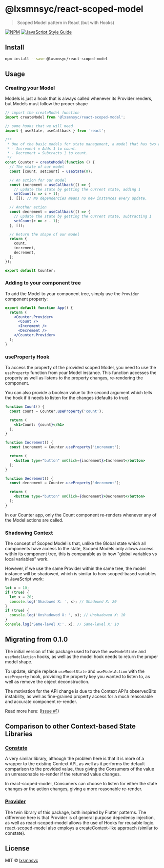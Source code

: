 # @lxsmnsyc/react-scoped-model

> Scoped Model pattern in React (but with Hooks)

[![NPM](https://img.shields.io/npm/v/@lxsmnsyc/react-scoped-model.svg)](https://www.npmjs.com/package/@lxsmnsyc/react-scoped-model) [![JavaScript Style Guide](https://img.shields.io/badge/code_style-standard-brightgreen.svg)](https://standardjs.com)

## Install

```bash
npm install --save @lxsmnsyc/react-scoped-model
```

## Usage

### Creating your Model

Models is just a hook that is always called whenever its Provider renders, but Models must follow the proper shape

```jsx
// import the createModel function
import createModel from '@lxsmnsyc/react-scoped-model';

// some hooks that we will need
import { useState, useCallback } from 'react';

/**
 * One of the basic models for state management, a model that has two actions:
 * - Increment = Adds 1 to count.
 * - Decrement = Subtracts 1 to count.
 */
const Counter = createModel(function () {
  // The state of our model
  const [count, setCount] = useState(0);

  // An action for our model
  const increment = useCallback(() => {
    // update the state by getting the current state, adding 1
    setCount(c => c + 1);
  }, []); // No dependencies means no new instances every update.

  // Another action
  const decrement = useCallback(() => {
    // update the state by getting the current state, subtracting 1
    setCount(c => c - 1);
  }, []);

  // Return the shape of our model
  return {
    count,
    increment,
    decrement,
  };
});

export default Counter;
```

### Adding to your component tree

To add the Model to your component tree, simply use the `Provider` component property:

```jsx
export default function App() {
  return (
    <Counter.Provider>
      <Count />
      <Increment />
      <Decrement />
    </Counter.Provider>
  );
}
```

### useProperty Hook

To access the property of the provided scoped Model, you need to use the `useProperty` function from your Model instance. This function accesses the property as well as listens to the property changes, re-rendering the component.

You can also provide a boolean value to the second argument which tells the hook if it needs to listen for the changes (defaults to true).

```jsx
function Count() {
  const count = Counter.useProperty('count');

  return (
    <h1>Count: {count}</h1>
  );
}
```

```jsx
function Increment() {
  const increment = Counter.useProperty('increment');

  return (
    <button type="button" onClick={increment}>Increment</button>
  );
}
```

```jsx
function Decrement() {
  const decrement = Counter.useProperty('decrement');

  return (
    <button type="button" onClick={decrement}>Decrement</button>
  );
}
```

In our Counter app, only the Count component re-renders whenever any of the Model actions are called.

### Shadowing Context

The concept of Scoped Model is that, unlike the Global state which all components have access to the state, Scoped Models only allows access within its component tree, this is comparable as to how "global variables vs local variables" work.

However, if we use the same Provider within the same tree, the model instance will be shadowed, which is similar to how scoped-based variables in JavaScript work:

```js
let x = 10;
if (true) {
  let x = 20;
  console.log('Shadowed X: ', x); // Shadowed X: 20
}
if (true) {
  console.log('Unshadowed X: ', x); // Unshadowed X: 10
}
console.log('Same-level X:', x); // Same-level X: 10
```

## Migrating from 0.1.0

The initial version of this package used to have the `useModelState` and `useModelAction` hooks, as well as the model hook needs to return the proper model shape.

To update, simple replace `useModelState` and `useModelAction` with the `useProperty` hook, providing the property key you wanted to listen to, as well as remove the object deconstruction.

The motivation for the API change is due to the Context API's observedBits instability, as well as fine-grained property access for a much reasonable and accurate component re-render.

Read more here: ([Issue #1](https://github.com/LXSMNSYC/react-scoped-model/issues/1))

## Comparison to other Context-based State Libraries

### [Constate](https://github.com/diegohaz/constate)

A very similar library, although the problem here is that it is more of a wrapper to the existing Context API, as well as it performs the default comparison to the provided value, thus giving the Consumers of the value an unreasonable re-render if the returned value changes.

In react-scoped-model, Consumers can choose to listen for either the state changes or the action changes, giving a more reasonable re-render.

### [Provider](https://github.com/LXSMNSYC/react-provider)

The twin library of this package, both inspired by Flutter patterns. The difference here is that Provider is of general purpose depedency injection, as well as react-scoped-model allows the use of Hooks for reusable logic. react-scoped-model also employs a createContext-like approach (similar to constate).


## License

MIT © [lxsmnsyc](https://github.com/lxsmnsyc)
